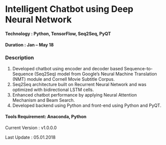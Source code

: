 # Intelligent Chatbot using Deep Neural Network

#### Technology : Python, TensorFlow, Seq2Seq, PyQT
#### Duration   : Jan – May 18

### Description
1. Developed chatbot using encoder and decoder based Sequence-to-Sequence (Seq2Seq) model from Google’s Neural Machine Translation (NMT) module and Cornell Movie Subtitle Corpus. 
2. Seq2Seq architecture built on Recurrent Neural Network and was optimized with bidirectional LSTM cells.
3. Enhanced chatbot performance by applying Neural Attention Mechanism and Beam Search.
4. Developed backend using Python and front-end using Python and PyQT.

#### Tools Requirement: Anaconda, Python 

Current Version  : v1.0.0.0

Last Update      : 05.01.2018
